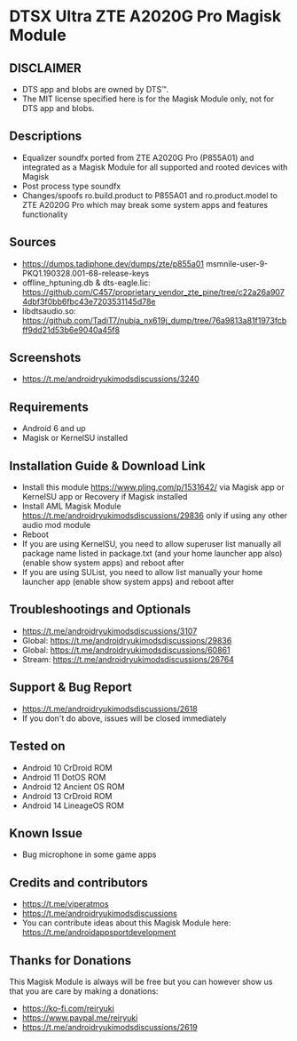 # DTSX Ultra ZTE A2020G Pro Magisk Module

## DISCLAIMER
- DTS app and blobs are owned by DTS™.
- The MIT license specified here is for the Magisk Module only, not for DTS app and blobs.

## Descriptions
- Equalizer soundfx ported from ZTE A2020G Pro (P855A01) and integrated as a Magisk Module for all supported and rooted devices with Magisk
- Post process type soundfx
- Changes/spoofs ro.build.product to P855A01 and ro.product.model to ZTE A2020G Pro which may break some system apps and features functionality

## Sources
- https://dumps.tadiphone.dev/dumps/zte/p855a01 msmnile-user-9-PKQ1.190328.001-68-release-keys
- offline_hptuning.db & dts-eagle.lic: https://github.com/C457/proprietary_vendor_zte_pine/tree/c22a26a9074dbf3f0bb6fbc43e7203531145d78e
- libdtsaudio.so: https://github.com/TadiT7/nubia_nx619j_dump/tree/76a9813a81f1973fcbff9dd21d53b6e9040a45f8

## Screenshots
- https://t.me/androidryukimodsdiscussions/3240

## Requirements
- Android 6 and up
- Magisk or KernelSU installed

## Installation Guide & Download Link
- Install this module https://www.pling.com/p/1531642/ via Magisk app or KernelSU app or Recovery if Magisk installed
- Install AML Magisk Module https://t.me/androidryukimodsdiscussions/29836 only if using any other audio mod module
- Reboot
- If you are using KernelSU, you need to allow superuser list manually all package name listed in package.txt (and your home launcher app also) (enable show system apps) and reboot after
- If you are using SUList, you need to allow list manually your home launcher app (enable show system apps) and reboot after

## Troubleshootings and Optionals
- https://t.me/androidryukimodsdiscussions/3107
- Global: https://t.me/androidryukimodsdiscussions/29836
- Global: https://t.me/androidryukimodsdiscussions/60861
- Stream: https://t.me/androidryukimodsdiscussions/26764

## Support & Bug Report
- https://t.me/androidryukimodsdiscussions/2618
- If you don't do above, issues will be closed immediately

## Tested on
- Android 10 CrDroid ROM
- Android 11 DotOS ROM
- Android 12 Ancient OS ROM
- Android 13 CrDroid ROM
- Android 14 LineageOS ROM

## Known Issue
- Bug microphone in some game apps

## Credits and contributors
- https://t.me/viperatmos
- https://t.me/androidryukimodsdiscussions
- You can contribute ideas about this Magisk Module here: https://t.me/androidappsportdevelopment

## Thanks for Donations
This Magisk Module is always will be free but you can however show us that you are care by making a donations:
- https://ko-fi.com/reiryuki
- https://www.paypal.me/reiryuki
- https://t.me/androidryukimodsdiscussions/2619



